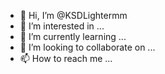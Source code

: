 - 👋 Hi, I’m @KSDLightermm
- 👀 I’m interested in ...
- 🌱 I’m currently learning ...
- 💞️ I’m looking to collaborate on ...
- 📫 How to reach me ...

<!---
KSDLightermm/KSDLightermm is a ✨ special ✨ repository because its `README.md` (this file) appears on your GitHub profile.
You can click the Preview link to take a look at your changes.
--->
